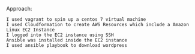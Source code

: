 Approach:

    I used vagrant to spin up a centos 7 virtual machine
    I used Cloudformation to create AWS Resources which include a Amazon Linux EC2 Instance
    I logged into the EC2 instance using SSH
    Ansible was installed inside the EC2 instance
    I used ansible playbook to download wordpress
